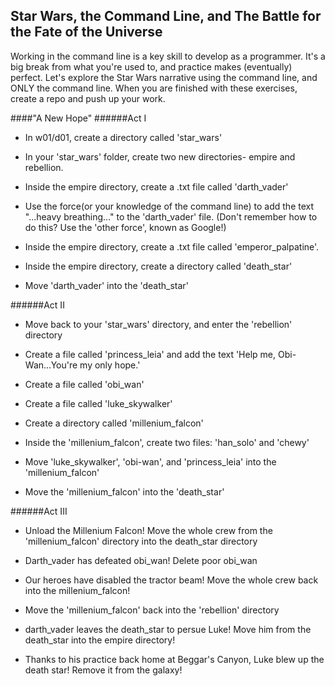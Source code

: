 ## Star Wars, the Command Line, and The Battle for the Fate of the Universe

Working in the command line is a key skill to develop as a programmer. It's a big break from what you're used to, and practice makes (eventually) perfect. Let's explore the Star Wars narrative using the command line, and ONLY the command line. When you are finished with these exercises, create a repo and push up your work.

####"A New Hope"
######Act I

* In w01/d01, create a directory called 'star_wars'

* In your 'star_wars' folder, create two new directories- empire and rebellion.

* Inside the empire directory, create a .txt file called 'darth_vader'

* Use the force(or your knowledge of the command line) to add the text "...heavy breathing..." to the 'darth_vader' file. (Don't remember how to do this? Use the 'other force', known as Google!)

* Inside the empire directory, create a .txt file called 'emperor_palpatine'.

* Inside the empire directory, create a directory called 'death_star'

* Move 'darth_vader' into the 'death_star'

######Act II

* Move back to your 'star_wars' directory, and enter the 'rebellion' directory

* Create a file called 'princess_leia' and add the text 'Help me, Obi-Wan...You're my only hope.'

* Create a file called 'obi_wan'

* Create a file called 'luke_skywalker'

* Create a directory called 'millenium_falcon'

* Inside the 'millenium_falcon', create two files: 'han_solo' and 'chewy'

* Move 'luke_skywalker', 'obi-wan', and 'princess_leia' into the 'millenium_falcon'

* Move the 'millenium_falcon' into the 'death_star'

######Act III

* Unload the Millenium Falcon! Move the whole crew from the 'millenium_falcon' directory into the death_star directory

* Darth_vader has defeated obi_wan! Delete poor obi_wan

* Our heroes have disabled the tractor beam! Move the whole crew back into the millenium_falcon!

* Move the 'millenium_falcon' back into the 'rebellion' directory

* darth_vader leaves the death_star to persue Luke! Move him from the death_star into the empire directory!

* Thanks to his practice back home at Beggar's Canyon, Luke blew up the death star! Remove it from the galaxy!
